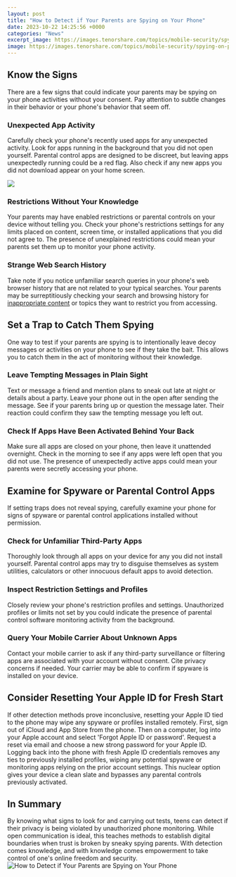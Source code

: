 ```yaml
---
layout: post
title: "How to Detect if Your Parents are Spying on Your Phone"
date: 2023-10-22 14:25:56 +0000
categories: "News"
excerpt_image: https://images.tenorshare.com/topics/mobile-security/spying-on-phone.jpg
image: https://images.tenorshare.com/topics/mobile-security/spying-on-phone.jpg
---
```


## Know the Signs
There are a few signs that could indicate your parents may be spying on your phone activities without your consent. Pay attention to subtle changes in their behavior or your phone's behavior that seem off.
### Unexpected App Activity
Carefully check your phone's recently used apps for any unexpected activity. Look for apps running in the background that you did not open yourself. Parental control apps are designed to be discreet, but leaving apps unexpectedly running could be a red flag. Also check if any new apps you did not download appear on your home screen. 

![](https://images.unictool.com/unictoolen/assets/article/tailorgo_article/parents_monitor_your_phone.jpg)
### Restrictions Without Your Knowledge  
Your parents may have enabled restrictions or parental controls on your device without telling you. Check your phone's restrictions settings for any limits placed on content, screen time, or installed applications that you did not agree to. The presence of unexplained restrictions could mean your parents set them up to monitor your phone activity.
### Strange Web Search History
Take note if you notice unfamiliar search queries in your phone's web browser history that are not related to your typical searches. Your parents may be surreptitiously checking your search and browsing history for [inappropriate content](https://fistore.mysenprints.com/collection/abbate) or topics they want to restrict you from accessing.
## Set a Trap to Catch Them Spying
One way to test if your parents are spying is to intentionally leave decoy messages or activities on your phone to see if they take the bait. This allows you to catch them in the act of monitoring without their knowledge.
### Leave Tempting Messages in Plain Sight 
Text or message a friend and mention plans to sneak out late at night or details about a party. Leave your phone out in the open after sending the message. See if your parents bring up or question the message later. Their reaction could confirm they saw the tempting message you left out.
### Check If Apps Have Been Activated Behind Your Back
Make sure all apps are closed on your phone, then leave it unattended overnight. Check in the morning to see if any apps were left open that you did not use. The presence of unexpectedly active apps could mean your parents were secretly accessing your phone.
## Examine for Spyware or Parental Control Apps
If setting traps does not reveal spying, carefully examine your phone for signs of spyware or parental control applications installed without permission.
### Check for **Unfamiliar Third-Party Apps**  
Thoroughly look through all apps on your device for any you did not install yourself. Parental control apps may try to disguise themselves as system utilities, calculators or other innocuous default apps to avoid detection.
### Inspect Restriction Settings and Profiles
Closely review your phone's restriction profiles and settings. Unauthorized profiles or limits not set by you could indicate the presence of parental control software monitoring activity from the background. 
### Query Your Mobile Carrier About Unknown Apps
Contact your mobile carrier to ask if any third-party surveillance or filtering apps are associated with your account without consent. Cite privacy concerns if needed. Your carrier may be able to confirm if spyware is installed on your device.
## Consider Resetting Your Apple ID for Fresh Start 
If other detection methods prove inconclusive, resetting your Apple ID tied to the phone may wipe any spyware or profiles installed remotely. 
First, sign out of iCloud and App Store from the phone. Then on a computer, log into your Apple account and select 'Forgot Apple ID or password'. Request a reset via email and choose a new strong password for your Apple ID. 
Logging back into the phone with fresh Apple ID credentials removes any ties to previously installed profiles, wiping any potential spyware or monitoring apps relying on the prior account settings. This nuclear option gives your device a clean slate and bypasses any parental controls previously activated.
## In Summary
By knowing what signs to look for and carrying out tests, teens can detect if their privacy is being violated by unauthorized phone monitoring. While open communication is ideal, this teaches methods to establish digital boundaries when trust is broken by sneaky spying parents. With detection comes knowledge, and with knowledge comes empowerment to take control of one's online freedom and security.
![How to Detect if Your Parents are Spying on Your Phone](https://images.tenorshare.com/topics/mobile-security/spying-on-phone.jpg)